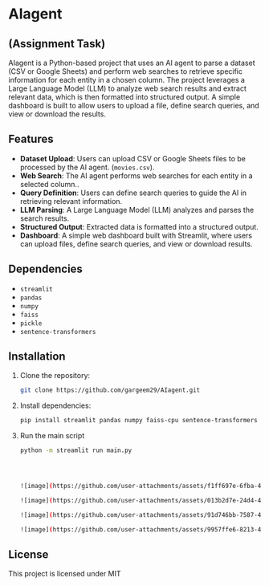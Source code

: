 # AIagent
## (Assignment Task)

AIagent is a Python-based project that uses an AI agent to parse a dataset (CSV or Google Sheets) and perform web searches to retrieve specific information for each entity in a chosen column. The project leverages a Large Language Model (LLM) to analyze web search results and extract relevant data, which is then formatted into structured output. A simple dashboard is built to allow users to upload a file, define search queries, and view or download the results.

## Features

- **Dataset Upload**: Users can upload CSV or Google Sheets files to be processed by the AI agent. (`movies.csv`).
- **Web Search**: The AI agent performs web searches for each entity in a selected column..
- **Query Definition**: Users can define search queries to guide the AI in retrieving relevant information.
- **LLM Parsing**: A Large Language Model (LLM) analyzes and parses the search results.
- **Structured Output**: Extracted data is formatted into a structured output.
- **Dashboard**: A simple web dashboard built with Streamlit, where users can upload files, define search queries, and view or download results. 

## Dependencies

- `streamlit`
- `pandas`
- `numpy`
- `faiss`
- `pickle`
- `sentence-transformers`

## Installation

1. Clone the repository:
   ```bash
   git clone https://github.com/gargeem29/AIagent.git

2. Install dependencies:
   ```bash
   pip install streamlit pandas numpy faiss-cpu sentence-transformers
3. Run the main script
   ```bash
   python -m streamlit run main.py




   ![image](https://github.com/user-attachments/assets/f1ff697e-6fba-444f-aaf3-3538dd5be1bc)

   ![image](https://github.com/user-attachments/assets/013b2d7e-24d4-4a5e-8cea-9adbda60c901)

   ![image](https://github.com/user-attachments/assets/91d746bb-7587-4728-a726-eb1a6a9a434d)

   ![image](https://github.com/user-attachments/assets/9957ffe6-8213-4ad9-a103-e0b58f84ea8a)


## License
This project is licensed under MIT 




